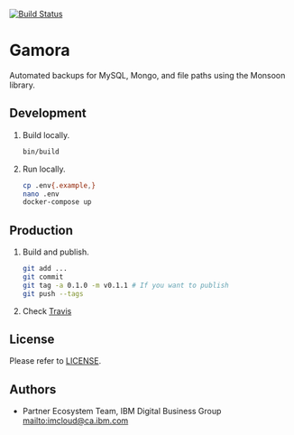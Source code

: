 [![Build Status](https://travis.ibm.com/bdu/gamora.svg?token=sEYcW68KU3tGRyi3z1eH&branch=master)](https://travis.ibm.com/bdu/gamora)

# Gamora

Automated backups for MySQL, Mongo, and file paths using the Monsoon library.

## Development

1.  Build locally.

    ```sh
    bin/build
    ```

2.  Run locally.

    ```sh
    cp .env{.example,}
    nano .env
    docker-compose up
    ```

## Production

1.  Build and publish.

    ```sh
    git add ...
    git commit
    git tag -a 0.1.0 -m v0.1.1 # If you want to publish
    git push --tags
    ```

2.  Check [Travis](https://travis.ibm.com/bdu/gamora/builds)

## License

Please refer to [LICENSE](LICENSE).

## Authors

*   Partner Ecosystem Team, IBM Digital Business Group <mailto:imcloud@ca.ibm.com>
